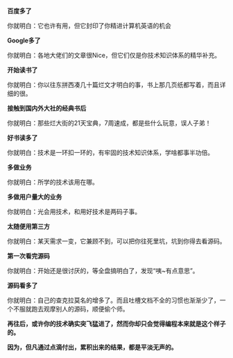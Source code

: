 **百度多了**

你就明白：它也许有用，但它封印了你精进计算机英语的机会

**Google多了**

你就明白：各地大佬们的文章很Nice，但它们仅是你技术知识体系的精华补充。

**开始读书了**

你就明白：你以往东拼西凑几十篇烂文才明白的事，书上那几页纸都写着，而且详细的很。

**接触到国内外大社的经典书后**

你就明白：那些烂大街的21天宝典，7周速成，都是些什么玩意，误人子弟！

**好书读多了**

你就明白：技术是一环扣一环的，有牢固的技术知识体系，学啥都事半功倍。

**多做业务**

你就明白：所学的技术该用在哪。

**多做用户量大的业务**

你就明白：光会用技术，和用好技术是两码子事。

**太随便用第三方**

你就明白：某天需求一变，它兼顾不到，可以把你往死里坑，坑到你得去看源码。

**第一次看完源码**

你就明白：开始还是很讨厌的，等全盘搞明白了，发现“咦~有点意思”。

**源码看多了**

你就明白：自己的查克拉莫名的增多了。而且吐槽文档不全的习惯也渐渐少了，一个不服就跑去观摩别人的源码，顺便偷个师。

**再往后，或许你的技术确实突飞猛进了，然而你却只会觉得编程本来就是这个样子的。**

**因为，但凡通过点滴付出，累积出来的结果，都是平淡无声的。**

